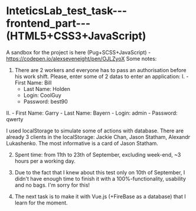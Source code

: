 # InteticsLab_test_task---frontend_part--- (HTML5+CSS3+JavaScript)
A sandbox for the project is here (Pug+SCSS+JavaScript) - https://codepen.io/alexseveneight/pen/OJLZyoX
Some notes: 
1. There are 2 workers and everyone has to pass an authorisation before his work shift. 
Please, enter some of 2 datas to enter an application: 
  I.  - First Name: Bill
      - Last Name: Holden
      - Login: CoolGuy
      - Password: best90
      
      
      
  II. 
      - First Name: Garry
      - Last Name: Bayern
      - Login: admin
      - Password: qwerty
      
I used localStorage to simulate some of actions with database. There are already 3 clients in the localStorage: Jackie Chan, Jason Statham, Alexandr Lukashenko. The most informative is a card of Jason Statham. 

2. Spent time: from 11th to 23th of September, excluding week-end, ~3 hours per a working day. 

3. Due to the fact that I knew about this test only on 10th of September, I didn't have enough time to finish it with a 100%-functionality, usability and no bags. I'm sorry for this!  

4. The next task is to make it with Vue.js (+FireBase as a database) that I learn for the moment. 
